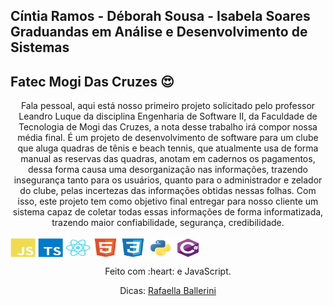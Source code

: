 ## Cíntia Ramos - Déborah Sousa -  Isabela Soares Graduandas em Análise e Desenvolvimento de Sistemas 
## Fatec Mogi Das Cruzes 😍

<div align="center">
Fala pessoal, aqui está nosso primeiro projeto solicitado pelo professor Leandro Luque da disciplina Engenharia de Software II, da Faculdade de Tecnologia de Mogi das Cruzes, a nota desse trabalho irá compor nossa média final. É um projeto de desenvolvimento de software para um clube que aluga quadras de tênis e beach tennis, que atualmente usa de forma manual as reservas das quadras, anotam em cadernos os pagamentos, dessa forma causa uma desorganização nas informações, trazendo insegurança tanto para os usuários, quanto para o administrador e zelador do clube, pelas incertezas das informações obtidas nessas folhas. Com isso, este projeto tem como objetivo final entregar para nosso cliente um sistema capaz de coletar todas essas informações de forma informatizada, trazendo maior confiabilidade, segurança, credibilidade.
  
</div>
<div style="display: inline_block"><br>
  <img align="center" alt="Cintia-Js" height="30" width="40" src="https://raw.githubusercontent.com/devicons/devicon/master/icons/javascript/javascript-plain.svg">
  <img align="center" alt="Cintia-Ts" height="30" width="40" src="https://raw.githubusercontent.com/devicons/devicon/master/icons/typescript/typescript-plain.svg">
  <img align="center" alt="Cintia-React" height="30" width="40" src="https://raw.githubusercontent.com/devicons/devicon/master/icons/react/react-original.svg">
  <img align="center" alt="Cintia-HTML" height="30" width="40" src="https://raw.githubusercontent.com/devicons/devicon/master/icons/html5/html5-original.svg">
  <img align="center" alt="Cintia-CSS" height="30" width="40" src="https://raw.githubusercontent.com/devicons/devicon/master/icons/css3/css3-original.svg">
  <img align="center" alt="Cintia-Python" height="30" width="40" src="https://raw.githubusercontent.com/devicons/devicon/master/icons/python/python-original.svg">
  <img align="center" alt="Cintia-Csharp" height="30" width="40" src="https://raw.githubusercontent.com/devicons/devicon/master/icons/csharp/csharp-original.svg">
  

 
</div>
<div align="center">
  <p>Feito com :heart: e JavaScript.</p>
  <p>Dicas: <a href="https://github.com/rafaballerini">Rafaella Ballerini</a></p>
</div>
